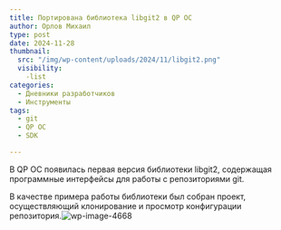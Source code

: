 ```yaml
---
title: Портирована библиотека libgit2 в QP ОС
author: Орлов Михаил
type: post
date: 2024-11-28
thumbnail:
  src: "/img/wp-content/uploads/2024/11/libgit2.png"
  visibility:
    -list
categories:
  - Дневники разработчиков
  - Инструменты
tags:
  - git
  - QP ОС
  - SDK

---
```

В QP ОС появилась первая версия библиотеки libgit2, содержащая программные интерфейсы для работы с репозиториями git.

<!--more-->

В качестве примера работы библиотеки был собран проект, осуществляющий клонирование и просмотр конфигурации репозитория.![wp-image-4668](/img/wp-content/uploads/2024/11/28.11.2024-12.45.50.png) 

  